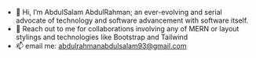 - 👋 Hi, I’m AbdulSalam AbdulRahman; an ever-evolving and serial advocate of technology and software advancement with software itself. 
- 👀 Reach out to me for collaborations involving any of MERN or layout stylings and technologies like Bootstrap and Tailwind
- 📫 email me: abdulrahmanabdulsalam93@gmail.com

<!---
DeProf-tech/DeProf-tech is a ✨ special ✨ repository because its `README.md` (this file) appears on your GitHub profile.
You can click the Preview link to take a look at your changes.
--->
